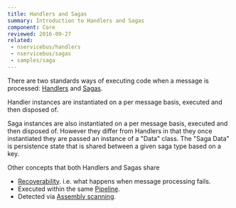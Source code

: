 ```yaml
---
title: Handlers and Sagas
summary: Introduction to Handlers and Sagas
component: Core
reviewed: 2016-09-27
related:
 - nservicebus/handlers
 - nservicebus/sagas
 - samples/saga
---
```


There are two standards ways of executing code when a message is processed: [Handlers](handlers/) and [Sagas](sagas/).

Handler instances are instantiated on a per message basis, executed and then disposed of.

Saga instances are also instantiated on a per message basis, executed and then disposed of. However they differ from Handlers in that they once instantiated they are passed an instance of a "Data" class. The "Saga Data" is persistence state that is shared between a given saga type based on a key.

Other concepts that both Handlers and Sagas share

 * [Recoverability](/nservicebus/recoverability/). i.e. what happens when message processing fails.
 * Executed within the same [Pipeline](/nservicebus/pipeline).
 * Detected via [Assembly scanning](/nservicebus/hosting/assembly-scanning.md).
